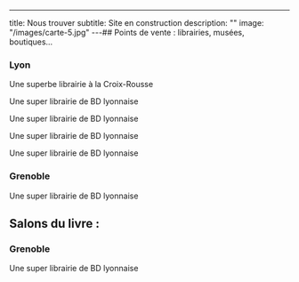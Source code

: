 ---
title: Nous trouver
subtitle: Site en construction
description: ""
image: "/images/carte-5.jpg"
---## Points de vente : librairies, musées, boutiques…

### Lyon

<two-columns>

<place title="à Titre d'Aile" address="23 rue des Tables Claudiennes, 69001 Lyon" website="https://www.atitredaile.fr">Une superbe librairie à la Croix-Rousse</place>

<place title="Librairie LA BD" address="50 grande rue de la Croix-Rousse, 69004 Lyon" website="https://labd.net">Une super librairie de BD lyonnaise</place>

<place title="Librairie LA BD" address="50 grande rue de la Croix-Rousse, 69004 Lyon" website="https://labd.net">Une super librairie de BD lyonnaise</place>

<place title="Librairie LA BD" address="50 grande rue de la Croix-Rousse, 69004 Lyon" website="https://labd.net">Une super librairie de BD lyonnaise</place>

<place title="Librairie LA BD" address="50 grande rue de la Croix-Rousse, 69004 Lyon" website="https://labd.net">Une super librairie de BD lyonnaise</place>

</two-columns>

### Grenoble

<two-columns>

<place title="Librairie LA GRENOBLOISE" address="50 grande rue de la Croix-Rousse, 69004 Lyon" website="https://labd.net">Une super librairie de BD lyonnaise</place>

</two-columns>

## Salons du livre :

### Grenoble

<two-columns>

<place title="Salon LE GRENOBLOIS" address="50 grande rue de la Croix-Rousse, 69004 Lyon" website="https://labd.net">Une super librairie de BD lyonnaise</place>

</two-columns>

